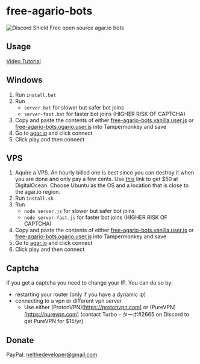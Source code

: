 # free-agario-bots
![Discord Shield](https://discordapp.com/api/guilds/601142455383097400/widget.png?style=shield)
Free open source agar.io bots

## Usage
[Video Tutorial](https://www.youtube.com/watch?v=TkihvNIpiTw)

Windows
-------
1. Run `install.bat`
2. Run 
    - `server.bat` for slower but safer bot joins
    - `server-fast.bat` for faster bot joins (HIGHER RISK OF CAPTCHA)
3. Copy and paste the contents of either [free-agario-bots.vanilla.user.js](https://raw.githubusercontent.com/TurboCheetah/free-agario-bots/master/free-agario-bots.ogario.user.js) or [free-agario-bots.ogario.user.js](https://raw.githubusercontent.com/TurboCheetah/free-agario-bots/master/free-agario-bots.vanilla.user.js) into Tampermonkey and save
4. Go to [agar.io](https://agar.io) and click connect
5. Click play and then connect

VPS
-------
1. Aquire a VPS. An hourly billed one is best since you can destroy it when you are done and only pay a few cents. Use [this](https://m.do.co/c/8ce473986d41) link to get $50 at DigitalOcean. Choose Ubuntu as the OS and a location that is close to the agar.io region.
2. Run `install.sh`
3. Run 
    - `node server.js` for slower but safer bot joins
    - `node server-fast.js` for faster bot joins (HIGHER RISK OF CAPTCHA)
4. Copy and paste the contents of either [free-agario-bots.vanilla.user.js](https://raw.githubusercontent.com/TurboCheetah/free-agario-bots/master/free-agario-bots.ogario.user.js) or [free-agario-bots.ogario.user.js](https://raw.githubusercontent.com/TurboCheetah/free-agario-bots/master/free-agario-bots.vanilla.user.js) into Tampermonkey and save
5. Go to [agar.io](https://agar.io) and click connect
6. Click play and then connect

## Captcha
If you get a captcha you need to change your IP. You can do so by:
- restarting your router (only if you have a dynamic ip)
- connecting to a vpn or different vpn server
    - Use either (ProtonVPN)[https://protonvpn.com] or (PureVPN)[https://purevpn.com] (contact Turbo - ターボ#2665 on Discord to get PureVPN for $15/yr) 

## Donate
PayPal: nelthedeveloper@gmail.com